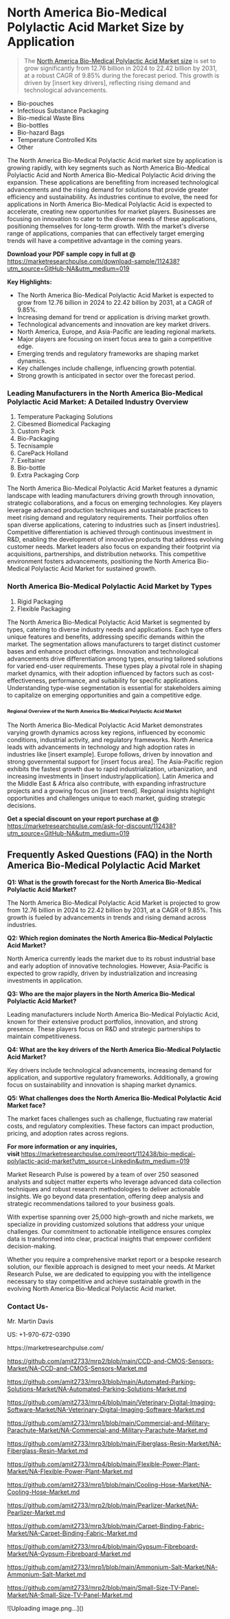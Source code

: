 <h1>North America Bio-Medical Polylactic Acid Market&nbsp;Size by Application</h1><blockquote><p>The <a href="https://marketresearchpulse.com/download-sample/112438?utm_source=GitHub-NA&amp;utm_medium=019">North America Bio-Medical Polylactic Acid Market size</a> is set to grow significantly from 12.76 billion in 2024 to 22.42 billion by 2031, at a robust CAGR of 9.85% during the forecast period. This growth is driven by [insert key drivers], reflecting rising demand and technological advancements.</p></blockquote><ul><li>Bio-pouches<li> Infectious Substance Packaging<li> Bio-medical Waste Bins<li> Bio-bottles<li> Bio-hazard Bags<li> Temperature Controlled Kits<li> Other</li></ul><p>The North America Bio-Medical Polylactic Acid market size by application is growing rapidly, with key segments such as North America Bio-Medical Polylactic Acid and North America Bio-Medical Polylactic Acid driving the expansion. These applications are benefiting from increased technological advancements and the rising demand for solutions that provide greater efficiency and sustainability. As industries continue to evolve, the need for applications in North America Bio-Medical Polylactic Acid is expected to accelerate, creating new opportunities for market players. Businesses are focusing on innovation to cater to the diverse needs of these applications, positioning themselves for long-term growth. With the market's diverse range of applications, companies that can effectively target emerging trends will have a competitive advantage in the coming years.</p><p><strong>Download your PDF sample copy in full at @ </strong><a href="https://marketresearchpulse.com/download-sample/112438?utm_source=GitHub-NA&amp;utm_medium=019">https://marketresearchpulse.com/download-sample/112438?utm_source=GitHub-NA&amp;utm_medium=019</a></p><p><strong>Key Highlights: </strong></p><ul><li>The North America Bio-Medical Polylactic Acid Market is expected to grow from 12.76 billion in 2024 to 22.42 billion by 2031, at a CAGR of 9.85%.</li><li>Increasing demand for trend or application is driving market growth.</li><li>Technological advancements and innovation are key market drivers.</li><li>North America, Europe, and Asia-Pacific are leading regional markets.</li><li>Major players are focusing on insert focus area to gain a competitive edge.</li><li>Emerging trends and regulatory frameworks are shaping market dynamics.</li><li>Key challenges include challenge, influencing growth potential.</li><li>Strong growth is anticipated in sector over the forecast period.</li></ul><h3>Leading Manufacturers in the North America Bio-Medical Polylactic Acid Market: A Detailed Industry Overview</h3><ol><li>Temperature Packaging Solutions</li><li>Cibesmed Biomedical Packaging</li><li>Custom Pack</li><li>Bio-Packaging</li><li>Tecnisample</li><li>CarePack Holland</li><li>Exeltainer</li><li>Bio-bottle</li><li>Extra Packaging Corp</li></ol><div class="flex max-w-full flex-col flex-grow"><div class="min-h-8 text-message flex w-full flex-col items-end gap-2 whitespace-normal break-words [.text-message+&amp;]:mt-5" dir="auto" data-message-author-role="assistant" data-message-id="fd8432e4-4910-450d-b182-61b7bfb0a01f" data-message-model-slug="gpt-4o"><div class="flex w-full flex-col gap-1 empty:hidden first:pt-[3px]"><div class="markdown prose w-full break-words dark:prose-invert light"><p>The North America Bio-Medical Polylactic Acid Market features a dynamic landscape with leading manufacturers driving growth through innovation, strategic collaborations, and a focus on emerging technologies. Key players leverage advanced production techniques and sustainable practices to meet rising demand and regulatory requirements. Their portfolios often span diverse applications, catering to industries such as [insert industries]. Competitive differentiation is achieved through continuous investment in R&amp;D, enabling the development of innovative products that address evolving customer needs. Market leaders also focus on expanding their footprint via acquisitions, partnerships, and distribution networks. This competitive environment fosters advancements, positioning the North America Bio-Medical Polylactic Acid Market for sustained growth.</p></div></div></div></div><h3>North America Bio-Medical Polylactic Acid Market by Types</h3><ol><li>Rigid Packaging<li> Flexible Packaging</li></ol><div class="flex max-w-full flex-col flex-grow"><div class="min-h-8 text-message flex w-full flex-col items-end gap-2 whitespace-normal break-words [.text-message+&amp;]:mt-5" dir="auto" data-message-author-role="assistant" data-message-id="084470be-0bb7-4664-bddf-5156b4f41249" data-message-model-slug="gpt-4o-mini"><div class="flex w-full flex-col gap-1 empty:hidden first:pt-[3px]"><div class="markdown prose w-full break-words dark:prose-invert light"><p>The North America Bio-Medical Polylactic Acid Market is segmented by types, catering to diverse industry needs and applications. Each type offers unique features and benefits, addressing specific demands within the market. The segmentation allows manufacturers to target distinct customer bases and enhance product offerings. Innovation and technological advancements drive differentiation among types, ensuring tailored solutions for varied end-user requirements. These types play a pivotal role in shaping market dynamics, with their adoption influenced by factors such as cost-effectiveness, performance, and suitability for specific applications. Understanding type-wise segmentation is essential for stakeholders aiming to capitalize on emerging opportunities and gain a competitive edge.</p></div></div></div></div><h3><span style="font-size: 11px;">Regional Overview of the North America Bio-Medical Polylactic Acid Market</span></h3><div class="flex max-w-full flex-col flex-grow"><div class="min-h-8 text-message flex w-full flex-col items-end gap-2 whitespace-normal break-words [.text-message+&amp;]:mt-5" dir="auto" data-message-author-role="assistant" data-message-id="e9038762-ce64-4e30-91c9-9bd413514231" data-message-model-slug="gpt-4o-mini"><div class="flex w-full flex-col gap-1 empty:hidden first:pt-[3px]"><div class="markdown prose w-full break-words dark:prose-invert light"><p>The North America Bio-Medical Polylactic Acid Market demonstrates varying growth dynamics across key regions, influenced by economic conditions, industrial activity, and regulatory frameworks. North America leads with advancements in technology and high adoption rates in industries like [insert example]. Europe follows, driven by innovation and strong governmental support for [insert focus area]. The Asia-Pacific region exhibits the fastest growth due to rapid industrialization, urbanization, and increasing investments in [insert industry/application]. Latin America and the Middle East &amp; Africa also contribute, with expanding infrastructure projects and a growing focus on [insert trend]. Regional insights highlight opportunities and challenges unique to each market, guiding strategic decisions.</p></div></div></div></div><p><strong>Get a special discount on your report purchase at @ </strong><a href="https://marketresearchpulse.com/ask-for-discount/112438?utm_source=GitHub-NA&amp;utm_medium=019">https://marketresearchpulse.com/ask-for-discount/112438?utm_source=GitHub-NA&amp;utm_medium=019</a></p><h2>Frequently Asked Questions (FAQ) in the North America Bio-Medical Polylactic Acid Market</h2><p><strong>Q1: What is the growth forecast for the North America Bio-Medical Polylactic Acid Market?</strong></p><p>The North America Bio-Medical Polylactic Acid Market is projected to grow from 12.76 billion in 2024 to 22.42 billion by 2031, at a CAGR of 9.85%. This growth is fueled by advancements in trends and rising demand across industries.</p><p><strong>Q2: Which region dominates the North America Bio-Medical Polylactic Acid Market?</strong></p><p>North America currently leads the market due to its robust industrial base and early adoption of innovative technologies. However, Asia-Pacific is expected to grow rapidly, driven by industrialization and increasing investments in application.</p><p><strong>Q3: Who are the major players in the North America Bio-Medical Polylactic Acid Market?</strong></p><p>Leading manufacturers include North America Bio-Medical Polylactic Acid, known for their extensive product portfolios, innovation, and strong presence. These players focus on R&amp;D and strategic partnerships to maintain competitiveness.</p><p><strong>Q4: What are the key drivers of the North America Bio-Medical Polylactic Acid Market?</strong></p><p>Key drivers include technological advancements, increasing demand for application, and supportive regulatory frameworks. Additionally, a growing focus on sustainability and innovation is shaping market dynamics.</p><p><strong>Q5: What challenges does the North America Bio-Medical Polylactic Acid Market face?</strong></p><p>The market faces challenges such as challenge, fluctuating raw material costs, and regulatory complexities. These factors can impact production, pricing, and adoption rates across regions.</p><p><strong>For more information or any inquiries, visit&nbsp;</strong><a href="https://marketresearchpulse.com/report/112438/bio-medical-polylactic-acid-market?utm_source=Linkedin&utm_medium=019">https://marketresearchpulse.com/report/112438/bio-medical-polylactic-acid-market?utm_source=Linkedin&utm_medium=019</a></p><p>Market Research Pulse is powered by a team of over 250 seasoned analysts and subject matter experts who leverage advanced data collection techniques and robust research methodologies to deliver actionable insights. We go beyond data presentation, offering deep analysis and strategic recommendations tailored to your business goals.</p><p>With expertise spanning over 25,000 high-growth and niche markets, we specialize in providing customized solutions that address your unique challenges. Our commitment to actionable intelligence ensures complex data is transformed into clear, practical insights that empower confident decision-making.</p><p>Whether you require a comprehensive market report or a bespoke research solution, our flexible approach is designed to meet your needs. At Market Research Pulse, we are dedicated to equipping you with the intelligence necessary to stay competitive and achieve sustainable growth in the evolving North America Bio-Medical Polylactic Acid market.</p><h3><strong>Contact Us-</strong></h3><p>Mr. Martin Davis</p><p>US: +1-970-672-0390</p><p>https://marketresearchpulse.com/</p><p><a href="https://github.com/amit2733/mrp2/blob/main/CCD-and-CMOS-Sensors-Market/NA-CCD-and-CMOS-Sensors-Market.md">https://github.com/amit2733/mrp2/blob/main/CCD-and-CMOS-Sensors-Market/NA-CCD-and-CMOS-Sensors-Market.md</a></p><p><a href="https://github.com/amit2733/mrp3/blob/main/Automated-Parking-Solutions-Market/NA-Automated-Parking-Solutions-Market.md">https://github.com/amit2733/mrp3/blob/main/Automated-Parking-Solutions-Market/NA-Automated-Parking-Solutions-Market.md</a></p><p><a href="https://github.com/amit2733/mrp4/blob/main/Veterinary-Digital-Imaging-Software-Market/NA-Veterinary-Digital-Imaging-Software-Market.md">https://github.com/amit2733/mrp4/blob/main/Veterinary-Digital-Imaging-Software-Market/NA-Veterinary-Digital-Imaging-Software-Market.md</a></p><p><a href="https://github.com/amit2733/mrp1/blob/main/Commercial-and-Military-Parachute-Market/NA-Commercial-and-Military-Parachute-Market.md">https://github.com/amit2733/mrp1/blob/main/Commercial-and-Military-Parachute-Market/NA-Commercial-and-Military-Parachute-Market.md</a></p><p><a href="https://github.com/amit2733/mrp3/blob/main/Fiberglass-Resin-Market/NA-Fiberglass-Resin-Market.md">https://github.com/amit2733/mrp3/blob/main/Fiberglass-Resin-Market/NA-Fiberglass-Resin-Market.md</a></p><p><a href="https://github.com/amit2733/mrp4/blob/main/Flexible-Power-Plant-Market/NA-Flexible-Power-Plant-Market.md">https://github.com/amit2733/mrp4/blob/main/Flexible-Power-Plant-Market/NA-Flexible-Power-Plant-Market.md</a></p><p><a href="https://github.com/amit2733/mrp1/blob/main/Cooling-Hose-Market/NA-Cooling-Hose-Market.md">https://github.com/amit2733/mrp1/blob/main/Cooling-Hose-Market/NA-Cooling-Hose-Market.md</a></p><p><a href="https://github.com/amit2733/mrp2/blob/main/Pearlizer-Market/NA-Pearlizer-Market.md">https://github.com/amit2733/mrp2/blob/main/Pearlizer-Market/NA-Pearlizer-Market.md</a></p><p><a href="https://github.com/amit2733/mrp3/blob/main/Carpet-Binding-Fabric-Market/NA-Carpet-Binding-Fabric-Market.md">https://github.com/amit2733/mrp3/blob/main/Carpet-Binding-Fabric-Market/NA-Carpet-Binding-Fabric-Market.md</a></p><p><a href="https://github.com/amit2733/mrp4/blob/main/Gypsum-Fibreboard-Market/NA-Gypsum-Fibreboard-Market.md">https://github.com/amit2733/mrp4/blob/main/Gypsum-Fibreboard-Market/NA-Gypsum-Fibreboard-Market.md</a></p><p><a href="https://github.com/amit2733/mrp1/blob/main/Ammonium-Salt-Market/NA-Ammonium-Salt-Market.md">https://github.com/amit2733/mrp1/blob/main/Ammonium-Salt-Market/NA-Ammonium-Salt-Market.md</a></p><p><a href="https://github.com/amit2733/mrp2/blob/main/Small-Size-TV-Panel-Market/NA-Small-Size-TV-Panel-Market.md">https://github.com/amit2733/mrp2/blob/main/Small-Size-TV-Panel-Market/NA-Small-Size-TV-Panel-Market.md</a></p>
![Uploading image.png…]()
